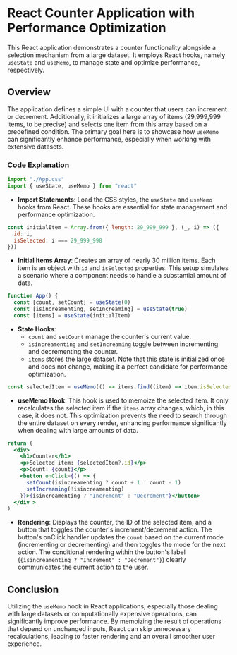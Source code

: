 # React Counter Application with Performance Optimization

This React application demonstrates a counter functionality alongside a selection mechanism from a large dataset. It employs React hooks, namely `useState` and `useMemo`, to manage state and optimize performance, respectively.

## Overview

The application defines a simple UI with a counter that users can increment or decrement. Additionally, it initializes a large array of items (29,999,999 items, to be precise) and selects one item from this array based on a predefined condition. The primary goal here is to showcase how `useMemo` can significantly enhance performance, especially when working with extensive datasets.

### Code Explanation

```jsx
import "./App.css"
import { useState, useMemo } from "react"
```

- **Import Statements**: Load the CSS styles, the `useState` and `useMemo` hooks from React. These hooks are essential for state management and performance optimization.

```jsx
const initialItem = Array.from({ length: 29_999_999 }, (_, i) => ({
  id: i,
  isSelected: i === 29_999_998
}))
```

- **Initial Items Array**: Creates an array of nearly 30 million items. Each item is an object with `id` and `isSelected` properties. This setup simulates a scenario where a component needs to handle a substantial amount of data.

```jsx
function App() {
  const [count, setCount] = useState(0)
  const [isincreamenting, setIncreaming] = useState(true)
  const [items] = useState(initialItem)
```

- **State Hooks**: 
  - `count` and `setCount` manage the counter's current value.
  - `isincreamenting` and `setIncreaming` toggle between incrementing and decrementing the counter.
  - `items` stores the large dataset. Note that this state is initialized once and does not change, making it a perfect candidate for performance optimization.

```jsx
const selectedItem = useMemo(() => items.find((item) => item.isSelected), [items])
```

- **useMemo Hook**: This hook is used to memoize the selected item. It only recalculates the selected item if the `items` array changes, which, in this case, it does not. This optimization prevents the need to search through the entire dataset on every render, enhancing performance significantly when dealing with large amounts of data.

```jsx
return (
  <div>
    <h1>Counter</h1>
    <p>Selected item: {selectedItem?.id}</p>
    <p>Count: {count}</p>
    <button onClick={() => {
      setCount(isincreamenting ? count + 1 : count - 1)
      setIncreaming(!isincreamenting)
    }}>{isincreamenting ? "Increment" : "Decrement"}</button>
  </div >
)
```

- **Rendering**: Displays the counter, the ID of the selected item, and a button that toggles the counter's increment/decrement action. The button's onClick handler updates the `count` based on the current mode (incrementing or decrementing) and then toggles the mode for the next action. The conditional rendering within the button's label (`{isincreamenting ? "Increment" : "Decrement"}`) clearly communicates the current action to the user.

## Conclusion

Utilizing the `useMemo` hook in React applications, especially those dealing with large datasets or computationally expensive operations, can significantly improve performance. By memoizing the result of operations that depend on unchanged inputs, React can skip unnecessary recalculations, leading to faster rendering and an overall smoother user experience.
```
